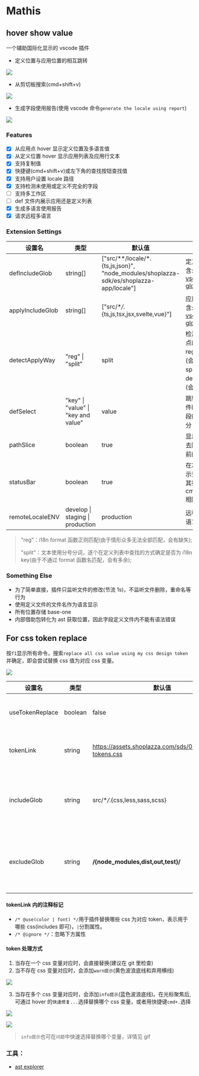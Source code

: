 # Mathis

## hover show value

一个辅助国际化显示的 vscode 插件

- 定义位置与应用位置的相互跳转

![](https://github.com/cheapCoder/mathis/blob/develop/img/intro.gif?raw=true)

- 从剪切板搜索(cmd+shift+v)

![](https://github.com/cheapCoder/mathis/blob/develop/img/search.gif?raw=true)

- 生成字段使用报告(使用 vscode 命令`generate the locale using report`)

![](https://github.com/cheapCoder/mathis/blob/develop/img/report.png?raw=true)

### Features

- [x] 从应用点 hover 显示定义位置及多语言值
- [x] 从定义位置 hover 显示应用列表及应用行文本
- [x] 支持复制值
- [x] 快捷键(cmd+shift+v)或左下角的查找按钮查找值
- [x] 支持用户设置 locale 路径
- [x] 支持检测未使用或定义不完全的字段
- [ ] 支持多工作区
- [ ] def 文件内展示应用还是定义列表
- [x] 生成多语言使用报告
- [x] 请求远程多语言

### Extension Settings

| 设置名           | 类型                                | 默认值                                                                                 | 描述                                                                                                   |
| ---------------- | ----------------------------------- | -------------------------------------------------------------------------------------- | ------------------------------------------------------------------------------------------------------ |
| defIncludeGlob   | string[]                            | ["src/**/locale/*.{ts,js,json}", "node_modules/shoplazza-sdk/es/shoplazza-app/locale"] | 定义文件包含:[(使用 vscode glob)](https://code.visualstudio.com/api/references/vscode-api#GlobPattern) |
| applyIncludeGlob | string[]                            | ["src/\*_/_.{ts,js,tsx,jsx,svelte,vue}"]                                               | 应用文件包含:[(使用 vscode glob)](https://code.visualstudio.com/api/references/vscode-api#GlobPattern) |
| detectApplyWay   | "reg" \| "split"                    | split                                                                                  | 检测应用节点的方式<br />reg:正则匹配(会有缺失)); split:分词在 def 中查找(会有多余)                     |
| defSelect        | "key" \| "value" \| "key and value" | value                                                                                  | 跳转定义文件时选择字段的哪些部分                                                                       |
| pathSlice        | boolean                             | true                                                                                   | 显示路径时去除 src 之前的部分                                                                          |
| statusBar        | boolean                             | true                                                                                   | 在左下方显示查找按钮,其行为与 cmd+shift+v 相同                                                         |
| remoteLocaleENV  | develop \| staging \| production    | production                                                                             | 远程请求多语言的环境                                                                                   |

> "reg"：i18n format 函数正则匹配(由于情形众多无法全部匹配，会有缺失);
>
> "split"：文本使用分号分词，逐个在定义列表中查找的方式确定是否为 i18n key(由于不通过 format 函数名匹配，会有多余);

### Something Else

- 为了简单直接，插件只监听文件的修改(节流 1s)，不监听文件删除，重命名等行为
- 使用定义文件的文件名作为语言显示
- 所有位置存储 base-one
- 内部借助包转化为 ast 获取位置，因此字段定义文件内不能有语法错误

## For css token replace

按`f1`显示所有命令，搜索`replace all css value using my css design token`并确定，即会尝试替换 css 值为对应 css 变量。

![](https://github.com/cheapCoder/mathis/blob/develop/img/replace.gif?raw=true)

| 设置名          | 类型    | 默认值                                                    | 描述                                                                                                           |
| --------------- | ------- | --------------------------------------------------------- | -------------------------------------------------------------------------------------------------------------- |
| useTokenReplace | boolean | false                                                     | 是否开启主题升级功能                                                                                           |
| tokenLink       | string  | https://assets.shoplazza.com/sds/0.1.62/design-tokens.css | 主题升级的 css 链接                                                                                            |
| includeGlob     | string  | src/\*_/_.{css,less,sass,scss}                            | 主题升级涉及文件包含:[(使用 vscode glob)](https://code.visualstudio.com/api/references/vscode-api#GlobPattern) |
| excludeGlob     | string  | **/{node_modules,dist,out,test}/**                        | 主题升级涉及文件排除:[(使用 vscode glob)](https://code.visualstudio.com/api/references/vscode-api#GlobPattern) |

#### tokenLink 内的注释标记

- `/* @use(color | font) */`用于插件替换哪些 css 为对应 token，表示用于哪些 css(includes 即可)，`|`分割属性。
- `/* @ignore */`：忽略下方属性

#### token 处理方式

1. 当存在一个 css 变量对应时，会直接替换(建议在 git 里检查)
2. 当不存在 css 变量对应时，会添加`warn提示`(黄色波浪底线和弃用横线)

![](https://github.com/cheapCoder/mathis/blob/develop/img/warn_color.png?raw=true)

3. 当存在多个 css 变量对应时，会添加`info提示`(蓝色波浪底线)。在光标聚焦后,可通过 hover 的`快速修复...`选择替换哪个 css 变量，或者用快捷键`cmd+.`选择

![](https://github.com/cheapCoder/mathis/blob/develop/img/info_color.png?raw=true)

![](https://github.com/cheapCoder/mathis/blob/develop/img/replace.png?raw=true)

> `info提示`也可在`问题`中快速选择替换哪个变量，详情见 gif

### 工具：

- [ast explorer](https://astexplorer.net/)
